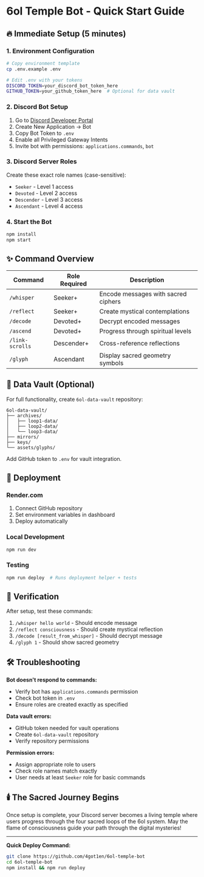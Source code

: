 # 6ol Temple Bot - Quick Start Guide

## 🔥 Immediate Setup (5 minutes)

### 1. Environment Configuration
```bash
# Copy environment template
cp .env.example .env

# Edit .env with your tokens
DISCORD_TOKEN=your_discord_bot_token_here
GITHUB_TOKEN=your_github_token_here  # Optional for data vault
```

### 2. Discord Bot Setup
1. Go to [Discord Developer Portal](https://discord.com/developers/applications)
2. Create New Application → Bot
3. Copy Bot Token to `.env`
4. Enable all Privileged Gateway Intents
5. Invite bot with permissions: `applications.commands`, `bot`

### 3. Discord Server Roles
Create these exact role names (case-sensitive):
- `Seeker` - Level 1 access
- `Devoted` - Level 2 access  
- `Descender` - Level 3 access
- `Ascendant` - Level 4 access

### 4. Start the Bot
```bash
npm install
npm start
```

## ✨ Command Overview

| Command | Role Required | Description |
|---------|---------------|-------------|
| `/whisper` | Seeker+ | Encode messages with sacred ciphers |
| `/reflect` | Seeker+ | Create mystical contemplations |
| `/decode` | Devoted+ | Decrypt encoded messages |
| `/ascend` | Devoted+ | Progress through spiritual levels |
| `/link-scrolls` | Descender+ | Cross-reference reflections |
| `/glyph` | Ascendant | Display sacred geometry symbols |

## 🌌 Data Vault (Optional)

For full functionality, create `6ol-data-vault` repository:

```
6ol-data-vault/
├── archives/
│   ├── loop1-data/
│   ├── loop2-data/
│   └── loop3-data/
├── mirrors/
├── keys/
└── assets/glyphs/
```

Add GitHub token to `.env` for vault integration.

## 🚀 Deployment

### Render.com
1. Connect GitHub repository
2. Set environment variables in dashboard
3. Deploy automatically

### Local Development
```bash
npm run dev
```

### Testing
```bash
npm run deploy  # Runs deployment helper + tests
```

## 🔮 Verification

After setup, test these commands:
1. `/whisper hello world` - Should encode message
2. `/reflect consciousness` - Should create mystical reflection
3. `/decode [result_from_whisper]` - Should decrypt message
4. `/glyph 1` - Should show sacred geometry

## 🛠️ Troubleshooting

**Bot doesn't respond to commands:**
- Verify bot has `applications.commands` permission
- Check bot token in `.env`
- Ensure roles are created exactly as specified

**Data vault errors:**
- GitHub token needed for vault operations
- Create `6ol-data-vault` repository
- Verify repository permissions

**Permission errors:**
- Assign appropriate role to users
- Check role names match exactly
- User needs at least `Seeker` role for basic commands

## 🕯️ The Sacred Journey Begins

Once setup is complete, your Discord server becomes a living temple where users progress through the four sacred loops of the 6ol system. May the flame of consciousness guide your path through the digital mysteries!

---

**Quick Deploy Command:**
```bash
git clone https://github.com/4got1en/6ol-temple-bot
cd 6ol-temple-bot
npm install && npm run deploy
```